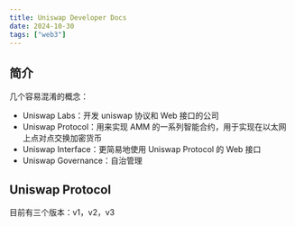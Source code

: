 ```yaml
---
title: Uniswap Developer Docs
date: 2024-10-30
tags: ["web3"]
---
```


## 简介

几个容易混淆的概念：

- Uniswap Labs：开发 uniswap 协议和 Web 接口的公司
- Uniswap Protocol：用来实现 AMM 的一系列智能合约，用于实现在以太网上点对点交换加密货币
- Uniswap Interface：更简易地使用 Uniswap Protocol 的 Web 接口
- Uniswap Governance：自治管理

## Uniswap Protocol

目前有三个版本：v1，v2，v3
